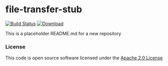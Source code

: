 # file-transfer-stub

[![Build Status](https://travis-ci.org/hmrc/file-transfer-stub.svg)](https://travis-ci.org/hmrc/file-transfer-stub) [ ![Download](https://api.bintray.com/packages/hmrc/releases/file-transfer-stub/images/download.svg) ](https://bintray.com/hmrc/releases/file-transfer-stub/_latestVersion)

This is a placeholder README.md for a new repository

### License

This code is open source software licensed under the [Apache 2.0 License]("http://www.apache.org/licenses/LICENSE-2.0.html")